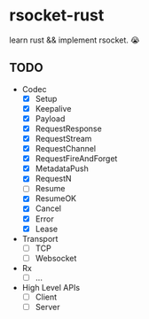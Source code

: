 # rsocket-rust
learn rust && implement rsocket. 😭

## TODO
 - Codec
   - [x] Setup
   - [x] Keepalive
   - [x] Payload
   - [x] RequestResponse
   - [x] RequestStream
   - [x] RequestChannel
   - [x] RequestFireAndForget
   - [x] MetadataPush
   - [x] RequestN
   - [ ] Resume
   - [x] ResumeOK
   - [x] Cancel
   - [x] Error
   - [x] Lease
 - Transport
   - [ ] TCP
   - [ ] Websocket
 - Rx
   - [ ] ...
 - High Level APIs
   - [ ] Client
   - [ ] Server
